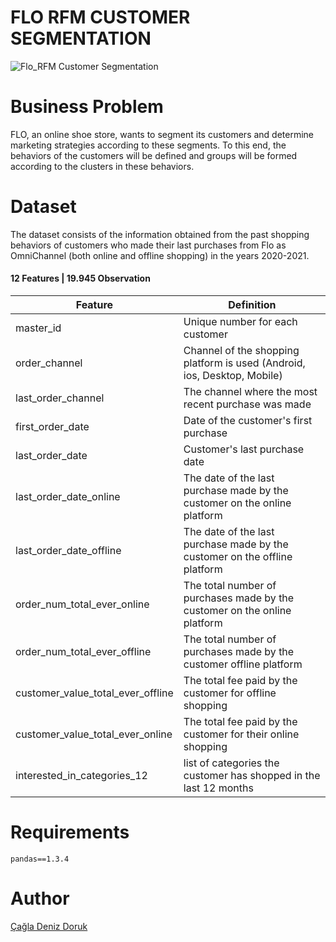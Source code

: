 # FLO RFM CUSTOMER SEGMENTATION
![Flo_RFM Customer Segmentation](https://user-images.githubusercontent.com/84645968/217378903-90e97a3d-cd4c-41b6-993d-ff424ce7f7f6.png)

# Business Problem 
FLO, an online shoe store, wants to segment its customers and determine marketing strategies according to these segments. To this end, the behaviors of the customers will be defined and groups will be formed according to the clusters in these behaviors.
# Dataset 
The dataset consists of the information obtained from the past shopping behaviors of customers who made their last purchases from Flo as OmniChannel (both online and offline shopping) in the years 2020-2021.
#### 12 Features | 19.945 Observation
| Feature | Definition |
| --- | --- |
| master_id | Unique number for each customer |
| order_channel | Channel of the shopping platform is used (Android, ios, Desktop, Mobile) |
| last_order_channel | The channel where the most recent purchase was made |
| first_order_date | Date of the customer's first purchase |
| last_order_date | Customer's last purchase date |
| last_order_date_online | The date of the last purchase made by the customer on the online platform |
| last_order_date_offline | The date of the last purchase made by the customer on the offline platform |
| order_num_total_ever_online | The total number of purchases made by the customer on the online platform |
| order_num_total_ever_offline | The total number of purchases made by the customer offline platform |
| customer_value_total_ever_offline | The total fee paid by the customer for offline shopping |
| customer_value_total_ever_online | The total fee paid by the customer for their online shopping |
| interested_in_categories_12 | list of categories the customer has shopped in the last 12 months |
# Requirements
```
pandas==1.3.4
```
# Author
[Çağla Deniz Doruk](https://github.com/cagladenizdoruk)
